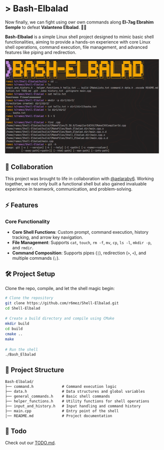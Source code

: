 # > Bash-Elbalad 

Now finally, we can fight using owr own commands along **El-7ag Ebrahim Semple** to defeat **Valanteno Elbalad**. ☝🏻


**Bash-Elbalad** is a simple Linux shell project designed to mimic basic shell functionalities, aiming to provide a hands-on experience with core Linux shell operations, command execution, file management, and advanced features like piping and redirection.

![image](test.png)

## 🤝 Collaboration

This project was brought to life in collaboration with [@aelaraby6](https://github.com/aelaraby6). Working together, we not only built a functional shell but also gained invaluable experience in teamwork, communication, and problem-solving.


## ⚡ Features

### **Core Functionality**
- **Core Shell Functions**: Custom prompt, command execution, history tracking, and arrow key navigation.  
- **File Management**: Supports `cat`, `touch`, `rm -f`, `mv`, `cp`, `ls -l`, `mkdir -p`, and `rmdir`.  
- **Command Composition**: Supports pipes (`|`), redirection (`>`, `<`), and multiple commands (`;`).  


## 🛠️ Project Setup

Clone the repo, compile, and let the shell magic begin:

```bash
# Clone the repository
git clone https://github.com/r6mez/Shell-Elbalad.git
cd Shell-Elbalad

# Create a build directory and compile using CMake
mkdir build
cd build
cmake ..
make

# Run the shell
./Bash_Elbalad
```

## 📂 Project Structure
```
Bash-Elbalad/
├── command.h             # Command execution logic
├── data.h                # Data structures and global variables
├── general_commands.h    # Basic shell commands
├── helper_functions.h    # Utility functions for shell operations
├── input_and_history.h   # Input handling and command history
├── main.cpp              # Entry point of the shell
│── README.md             # Project documentation

```


## 📝 Todo

Check out our [TODO.md](TODO.md).
